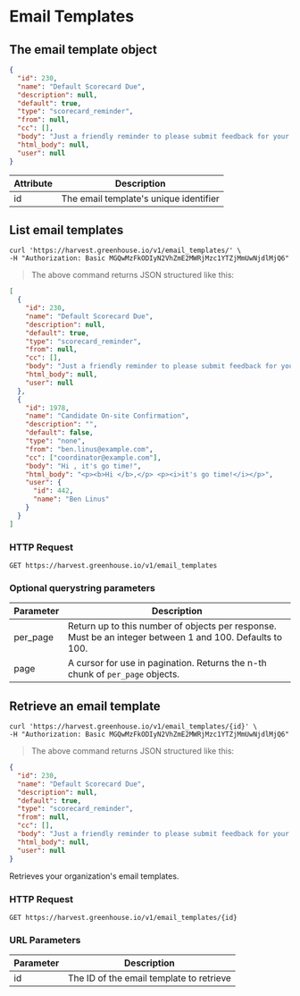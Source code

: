 # Email Templates

## The email template object

```json
{
  "id": 230,
  "name": "Default Scorecard Due",
  "description": null,
  "default": true,
  "type": "scorecard_reminder",
  "from": null,
  "cc": [],
  "body": "Just a friendly reminder to please submit feedback for your interview with  earlier today.",
  "html_body": null,
  "user": null
}
```

| Attribute | Description |
|-----------|-------------|
| id | The email template's unique identifier |

## List email templates

```shell
curl 'https://harvest.greenhouse.io/v1/email_templates/' \
-H "Authorization: Basic MGQwMzFkODIyN2VhZmE2MWRjMzc1YTZjMmUwNjdlMjQ6"
```

> The above command returns JSON structured like this:

```json
[
  {
    "id": 230,
    "name": "Default Scorecard Due",
    "description": null,
    "default": true,
    "type": "scorecard_reminder",
    "from": null,
    "cc": [],
    "body": "Just a friendly reminder to please submit feedback for your interview with  earlier today.",
    "html_body": null,
    "user": null
  },
  {
    "id": 1978,
    "name": "Candidate On-site Confirmation",
    "description": "",
    "default": false,
    "type": "none",
    "from": "ben.linus@example.com",
    "cc": ["coordinator@example.com"],
    "body": "Hi , it's go time!",
    "html_body": "<p><b>Hi </b>,</p> <p><i>it's go time!</i></p>",
    "user": {
      "id": 442,
      "name": "Ben Linus"
    }
  }
]
```

### HTTP Request

`GET https://harvest.greenhouse.io/v1/email_templates`

### Optional querystring parameters

| Parameter | Description |
|-----------|-------------|
| per_page | Return up to this number of objects per response.  Must be an integer between 1 and 100.  Defaults to 100.
| page | A cursor for use in pagination.  Returns the n-th chunk of `per_page` objects.

## Retrieve an email template

```shell
curl 'https://harvest.greenhouse.io/v1/email_templates/{id}' \
-H "Authorization: Basic MGQwMzFkODIyN2VhZmE2MWRjMzc1YTZjMmUwNjdlMjQ6"
```

> The above command returns JSON structured like this:

```json
{
  "id": 230,
  "name": "Default Scorecard Due",
  "description": null,
  "default": true,
  "type": "scorecard_reminder",
  "from": null,
  "cc": [],
  "body": "Just a friendly reminder to please submit feedback for your interview with  earlier today.",
  "html_body": null,
  "user": null
}
```

Retrieves your organization's email templates.

### HTTP Request

`GET https://harvest.greenhouse.io/v1/email_templates/{id}`

### URL Parameters

Parameter | Description
--------- | -----------
id | The ID of the email template to retrieve